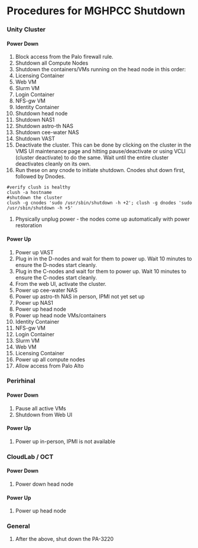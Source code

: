 # Procedures for MGHPCC Shutdown #

### Unity Cluster ###

#### Power Down ####
1. Block access from the Palo firewall rule.
1. Shutdown all Compute Nodes
1. Shutdown the containers/VMs running on the head node in this order:
  1. Licensing Container
  1. Web VM
  1. Slurm VM
  1. Login Container
  1. NFS-gw VM
  1. Identity Container
1. Shutdown head node
1. Shutdown NAS1
1. Shutdown astro-th NAS
1. Shutdown cee-water NAS
1. Shutdown VAST
  1. Deactivate the cluster. This can be done by clicking on the cluster in the VMS UI maintenance page and hitting pause/deactivate or using VCLI (cluster deactivate) to do the same. Wait until the entire cluster deactivates cleanly on its own.
  1. Run these on any cnode to initiate shutdown. Cnodes shut down first, followed by Dnodes.
  ```
  #verify clush is healthy
  clush -a hostname
  #shutdown the cluster
  clush -g cnodes 'sudo /usr/sbin/shutdown -h +2'; clush -g dnodes 'sudo /usr/sbin/shutdown -h +5'
  ```
  1. Physically unplug power - the nodes come up automatically with power restoration

#### Power Up ####
1. Power up VAST
  1. Plug in in the D-nodes and wait for them to power up. Wait 10 minutes to ensure the D-nodes start cleanly.
  1. Plug in the C-nodes and wait for them to power up. Wait 10 minutes to ensure the C-nodes start cleanly.
  1. From the web UI, activate the cluster.
1. Power up cee-water NAS
1. Power up astro-th NAS in person, IPMI not yet set up
1. Poewr up NAS1
1. Power up head node
1. Power up head node VMs/containers
  1. Identity Container
  1. NFS-gw VM
  1. Login Container
  1. Slurm VM
  1. Web VM
  1. Licensing Container
1. Power up all compute nodes
1. Allow access from Palo Alto

### Perirhinal ###

#### Power Down ####
1. Pause all active VMs
1. Shutdown from Web UI

#### Power Up ####
1. Power up in-person, IPMI is not available

### CloudLab / OCT ###

#### Power Down ####
1. Power down head node

#### Power Up ####
1. Power up head node

### General ###
1. After the above, shut down the PA-3220